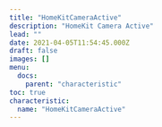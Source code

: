 ```yaml
---
title: "HomeKitCameraActive"
description: "HomeKit Camera Active"
lead: ""
date: 2021-04-05T11:54:45.000Z
draft: false
images: []
menu:
  docs:
    parent: "characteristic"
toc: true
characteristic:
  name: "HomeKitCameraActive"
---
```

